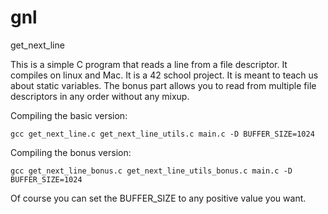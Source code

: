 # gnl
get_next_line

This is a simple C program that reads a line from a file descriptor.
It compiles on linux and Mac.
It is a 42 school project. It is meant to teach us about static variables.
The bonus part allows you to read from multiple file descriptors in any order without any mixup.

Compiling the basic version:

`gcc get_next_line.c get_next_line_utils.c main.c -D BUFFER_SIZE=1024`

Compiling the bonus version:

`gcc get_next_line_bonus.c get_next_line_utils_bonus.c main.c -D BUFFER_SIZE=1024`

Of course you can set the BUFFER_SIZE to any positive value you want.
